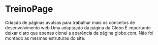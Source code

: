 # TreinoPage
Criação de páginas avulsas para trabalhar mais os conceitos de desenvolvimento web
Uma adaptação da página da Globo 
É importante deixar claro que apenas clonei a aparência da página globo.com. Não foi montado as mesmas estruturas do site.
